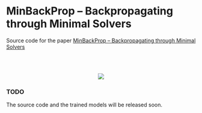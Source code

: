 # MinBackProp – Backpropagating through Minimal Solvers

Source code for the paper [MinBackProp – Backpropagating through Minimal Solvers](https://arxiv.org/abs/)

<br></br>
<p align="center">
  <img src="scheme-github.svg"/>
</p> 

### TODO
The source code and the trained models will be released soon.
